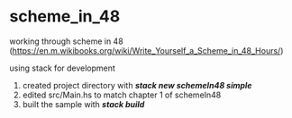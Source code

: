 # scheme_in_48
working through scheme in 48 (https://en.m.wikibooks.org/wiki/Write_Yourself_a_Scheme_in_48_Hours/)

using stack for development
1) created project directory with **_stack new schemeIn48 simple_**
2) edited src/Main.hs to match chapter 1 of schemeIn48
3) built the sample with **_stack build_**

